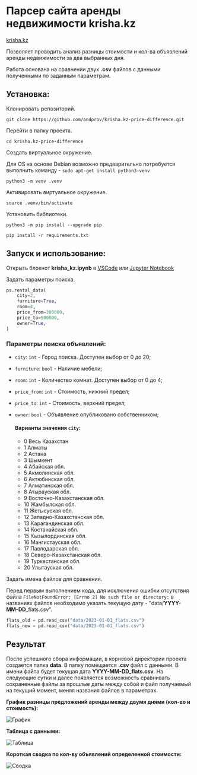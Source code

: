 # Парсер сайта аренды недвижимости krisha.kz

[krisha.kz](https://krisha.kz/)

Позволяет проводить анализ разницы стоимости и кол-ва объявлений аренды недвижимости за два выбранных дня.

Работа основана на сравнении двух **.csv** файлов с данными полученными по заданным параметрам.

## Установка:

Клонировать репозиторий.

```
git clone https://github.com/andprov/krisha.kz-price-difference.git
```

Перейти в папку проекта.

```
cd krisha.kz-price-difference
```

Создать виртуальное окружение.

Для OS на основе Debian возможно предварительно потребуется выполнить команду - `sudo apt-get install python3-venv`

```
python3 -m venv .venv
```

Активировать виртуальное окружение.

```
source .venv/bin/activate
```

Установить библиотеки.

```
python3 -m pip install --upgrade pip
```

```
pip install -r requirements.txt
```

## Запуск и использование:

Открыть блокнот **krisha_kz.ipynb** в [VSCode](https://code.visualstudio.com/) или [Jupyter Notebook](https://jupyter.org/)

Задать параметры поиска.

```python
ps.rental_data(
    city=2,
    furniture=True,
    room=4,
    price_from=300000,
    price_to=500000,
    owner=True,
)
```

### Параметры поиска объявлений:

-   `city`: `int` - Город поиска. Доступен выбор от 0 до 20;
-   `furniture`: `bool` - Наличие мебели;
-   `room`: `int` - Количество комнат. Доступен выбор от 0 до 4;
-   `price_from`: `int` - Стоимость, нижний предел;
-   `price_to`: `int` - Стоимость, верхний предел;
-   `owner`: `bool` - Объявление опубликовано собственником;

    #### Варианты значения `city`:

    -   0 Весь Казахстан
    -   1 Алматы
    -   2 Астана
    -   3 Шымкент
    -   4 Абайская обл.
    -   5 Акмолинская обл.
    -   6 Актюбинская обл.
    -   7 Алматинская обл.
    -   8 Атырауская обл.
    -   9 Восточно-Казахстанская обл.
    -   10 Жамбылская обл.
    -   11 Жетысуская обл.
    -   12 Западно-Казахстанская обл.
    -   13 Карагандинская обл.
    -   14 Костанайская обл.
    -   15 Кызылординская обл.
    -   16 Мангистауская обл.
    -   17 Павлодарская обл.
    -   18 Северо-Казахстанская обл.
    -   19 Туркестанская обл.
    -   20 Улытауская обл.

Задать имена файлов для сравнения.

Перед первым выполнением кода, для исключения ошибки отсутствия файла `FileNotFoundError: [Errno 2] No such file or directory:` в названиях файлов необходимо указать текущую дату - "data/**YYYY-MM-DD**\_flats.csv".

```python
flats_old = pd.read_csv("data/2023-01-01_flats.csv")
flats_new = pd.read_csv("data/2023-01-01_flats.csv")
```

## Результат

После успешного сбора информации, в корневой директории проекта создается папка **data**. В папку помещается **.csv** файл с данными. В имени файла будет текущая дата **YYYY-MM-DD_flats.csv**.
На следующие сутки и далее появляется возможность сравнивать сохраненные файлы за прошлые даты между собой и файл получаемый на текущий момент, меняя названия файлов в параметрах.

**График разницы предложений аренды между двумя днями (кол-во и стоимость):**

![График](https://github.com/andprov/img/blob/main/plt.png?raw=true)

**Таблица с данными:**

![Таблица](https://github.com/andprov/img/blob/main/tbl.png?raw=true)

**Короткая сводка по кол-ву объявлений определенной стоимости:**

![Сводка](https://github.com/andprov/img/blob/main/q.png?raw=true)
